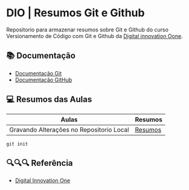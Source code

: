 
# DIO | Resumos Git e Github 

Repositorio para armazenar resumos sobre Git e Github do curso Versionamento de Código com Git e Github da [Digital innovation Oone](https://github.com/KalecGod).

## 📚 Documentação

- [Documentação Git](https://git-scm.com/doc)
- [Documentação GitHub](https://docs.github.com/)

## 💻 Resumos das Aulas 

| Aulas | Resumos |
|-------|---------|
|Gravando Alterações no Repositorio Local | [Resumos](https://github.com/KalecGod) |

```
git init

```
## 🔍🔍🔍 Referência 
- [Digital Innovation One](https://github.com/KalecGod)

